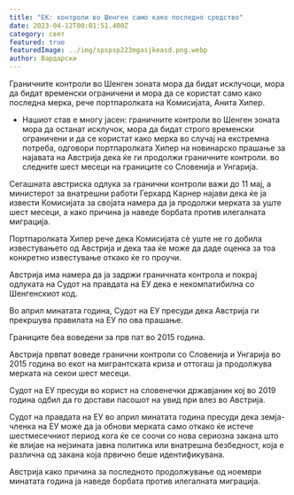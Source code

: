 ```yaml
---
title: "ЕК: контроли во Шенген само како последно средство"
date: 2023-04-12T00:01:51.400Z
category: свет
featured: true
featuredImage: ../img/spspsp223mgasjkeasd.png.webp
author: Вардарски
---
```


Граничните контроли во Шенген зоната мора да бидат исклучоци, мора да бидат временски ограничени и мора да се користат само како последна мерка, рече портпаролката на Комисијата, Анита Хипер.

- Нашиот став е многу јасен: граничните контроли во Шенген зоната мора да останат исклучок, мора да бидат строго временски ограничени и да се користат како мерка во случај на екстремна потреба, одговори портпаролката Хипер на новинарско прашање за најавата на Австрија дека ќе ги продолжи граничните контроли. во следните шест месеци на границите со Словенија и Унгарија.

Сегашната австриска одлука за гранични контроли важи до 11 мај, а министерот за внатрешни работи Герхард Карнер најави дека ќе ја извести Комисијата за својата намера да ја продолжи мерката за уште шест месеци, а како причина ја наведе борбата против илегалната миграција.

Портпаролката Хипер рече дека Комисијата сè уште не го добила известувањето од Австрија и дека таа ќе може да даде оценка за тоа конкретно известување откако ќе го проучи.

Австрија има намера да ја задржи граничната контрола и покрај одлуката на Судот на правдата на ЕУ дека е некомпатибилна со Шенгенскиот код.

Во април минатата година, Судот на ЕУ пресуди дека Австрија ги прекршува правилата на ЕУ по ова прашање.

Границите беа воведени за прв пат во 2015 година.

Австрија првпат воведе гранични контроли со Словенија и Унгарија во 2015 година во екот на мигрантската криза и оттогаш ја продолжува мерката на секои шест месеци.

Судот на ЕУ пресуди во корист на словенечки државјанин кој во 2019 година одбил да го достави пасошот на увид при влез во Австрија.

Судот на правдата на ЕУ во април минатата година пресуди дека земја-членка на ЕУ може да ја обнови мерката само откако ќе истече шестмесечниот период кога ќе се соочи со нова сериозна закана што ќе влијае на нејзината јавна политика или внатрешна безбедност, која е различна од закана која првично беше идентификувана.

Австрија како причина за последното продолжување од ноември минатата година ја наведе борбата против илегалната миграција.
